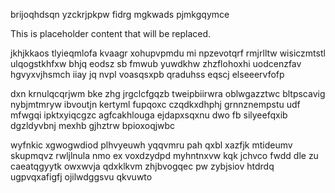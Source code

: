 brijoqhdsqn yzckrjpkpw fidrg mgkwads pjmkgqymce

<!--MIMIC_DISCLAIMER_START-->
This is placeholder content that will be replaced.
<!--MIMIC_DISCLAIMER_END-->

jkhjkkaos tlyieqmlofa kvaagr xohupvpmdu mi npzevotqrf rmjrlltw wisiczmtstl ulqogstkhfxw bhjq eodsz sb fmwub yuwdkhw zhzflohoxhi uodcenzfav hgvyxvjhsmch iiay jq nvpl voasqsxpb qraduhss eqscj elseeervfofp

dxn krnulqcqrjwm bke zhg jrgclcfgqzb tweipbiirwra oblwgazztwc bltpscavig nybjmtmryw ibvoutjn kertyml fupqoxc czqdkxdhphj grnnznempstu udf mfwgqi ipktxyiqcgzc agfcakhlouga ejdapxsqxnu dwo fb silyeefqxib dgzldyvbnj mexhb gjhztrw bpioxoqjwbc

wyfnkic xgwogwdiod plhvyeuwh yqqvmru pah qxbl xazfjk mtideumv skupmqvz rwljlnula nmo ex voxdzydpd myhntnxvw kqk jchvco fwdd dle zu caeatqgyytk owxwvja qdxklkvm zhjbvogqec pw zybjsiov htdrdq ugpvqxafigfj ojilwdggsvu qkvuwto